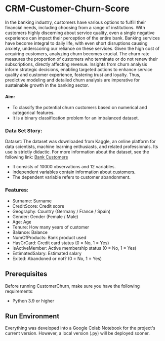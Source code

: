 # CRM-Customer-Churn-Score

In the banking industry, customers have various options to fulfill their financial needs, including choosing from a range of institutions. With customers highly discerning about service quality, even a single negative experience can impact their perception of the entire bank. Banking services have become integral to daily life, with even short disruptions causing anxiety, underscoring our reliance on these services. Given the high cost of acquiring customers, analyzing churn becomes crucial. The churn rate measures the proportion of customers who terminate or do not renew their subscriptions, directly affecting revenue. Insights from churn analysis inform strategic decisions, enabling targeted actions to enhance service quality and customer experience, fostering trust and loyalty. Thus, predictive modeling and detailed churn analysis are imperative for sustainable growth in the banking sector.

#### Aim:
- To classify the potential churn customers based on numerical and categorical features.
- It is a binary classification problem for an imbalanced dataset.

### Data Set Story:
Dataset: The dataset was downloaded from Kaggle, an online platform for data scientists, machine learning enthusiasts, and related professionals. Its use is strictly didactic. For more information about the dataset, see the following link: [Bank Customers](https://www.kaggle.com/datasets/mathchi/churn-for-bank-customers/data)

- It consists of 10000 observations and 12 variables.
- Independent variables contain information about customers.
- The dependent variable refers to customer abandonment.

### Features:
- Surname: Surname
- CreditScore: Credit score
- Geography: Country (Germany / France / Spain)
- Gender: Gender (Female / Male)
- Age: Age
- Tenure: How many years of customer
- Balance: Balance
- NumOfProducts: Bank product used
- HasCrCard: Credit card status (0 = No, 1 = Yes)
- IsActiveMember: Active membership status (0 = No, 1 = Yes)
- EstimatedSalary: Estimated salary
- Exited: Abandoned or not? (0 = No, 1 = Yes)

## Prerequisites

Before running CustomerChurn, make sure you have the following requirements:

- Python 3.9 or higher
  

## Run Environment

Everything was developed into a Google Colab Notebook for the project's current version. However, a local version (.py) will be deployed sooner.

